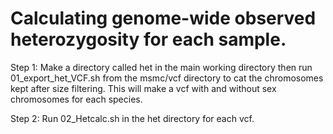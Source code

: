# Calculating genome-wide observed heterozygosity for each sample. 

Step 1: Make a directory called het in the main working directory then run 01_export_het_VCF.sh from 
the msmc/vcf directory to cat the chromosomes kept after size filtering. This will make a vcf with and without sex chromosomes 
for each species. 

Step 2: Run 02_Hetcalc.sh in the het directory for each vcf. 
